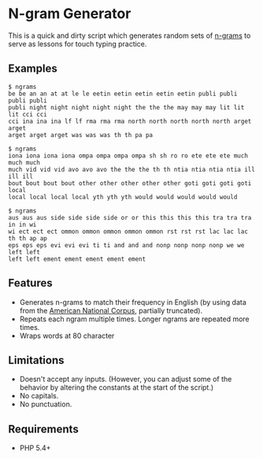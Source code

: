 # N-gram Generator

This is a quick and dirty script which generates random sets of [n-grams](https://en.wikipedia.org/wiki/N-gram) to serve as lessons for touch typing practice. 

## Examples

```
$ ngrams
be be an an at at le le eetin eetin eetin eetin eetin publi publi publi publi
publi night night night night night the the the may may may lit lit lit cci cci
cci ina ina ina lf lf rma rma rma north north north north north arget arget
arget arget arget was was was th th pa pa
```

```
$ ngrams
iona iona iona iona ompa ompa ompa ompa sh sh ro ro ete ete ete much much much
much vid vid vid avo avo avo the the the th th ntia ntia ntia ntia ill ill ill
bout bout bout bout other other other other other goti goti goti goti local
local local local local yth yth yth would would would would would
```

```
$ ngrams
aus aus aus side side side side or or this this this this tra tra tra in in wi
wi ect ect ect ommon ommon ommon ommon ommon rst rst rst lac lac lac th th ap ap
eps eps eps evi evi evi ti ti and and and nonp nonp nonp nonp we we left left
left left ement ement ement ement ement
```

## Features

* Generates n-grams to match their frequency in English (by using data from the [American National Corpus](http://www.anc.org/data/anc-second-release/frequency-data/), partially truncated).
* Repeats each ngram multiple times. Longer ngrams are repeated more times.
* Wraps words at 80 character

## Limitations

* Doesn't accept any inputs. (However, you can adjust some of the behavior by altering the constants at the start of the script.)
* No capitals.
* No punctuation.

## Requirements

* PHP 5.4+